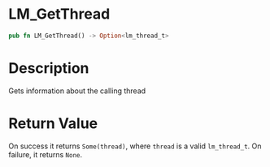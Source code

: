 # LM_GetThread

```rust
pub fn LM_GetThread() -> Option<lm_thread_t>
```

# Description

Gets information about the calling thread

# Return Value

On success it returns `Some(thread)`, where `thread` is a valid `lm_thread_t`. On failure, it returns `None`.

